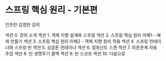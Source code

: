 <h1>스프링 핵심 원리 - 기본편</h1>

인프런 김영한 강의

섹션 0. 강의 소개
섹션 1. 객체 지향 설계와 스프링
섹션 2. 스프링 핵심 원리 이해1 - 예제 만들기
섹션 3. 스프링 핵심 원리 이해2 - 객체 지향 원리 적용
섹션 4. 스프링 컨테이너와 스프링 빈
섹션 5. 싱글톤 컨테이너
섹션 6. 컴포넌트 스캔
섹션 7. 의존관계 자동 주입
섹션 8. 빈 생명주기 콜백
섹션 9. 빈 스코프
섹션 10. 다음으로

